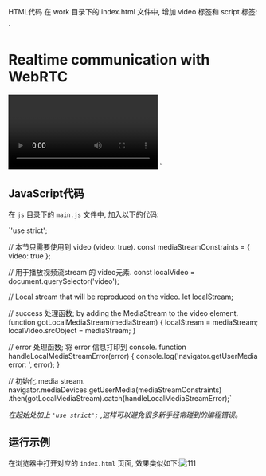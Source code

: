 HTML代码
在 work 目录下的 index.html 文件中, 增加 video 标签和 script 标签:

`<!DOCTYPE html>
<html>
<head>
  <title>Realtime communication with WebRTC</title>
  <link rel="stylesheet" href="css/main.css" />
</head>

<body>
  <h1>Realtime communication with WebRTC</h1>
  <!-- 增加的代码在下面这里: -->
  <video autoplay playsinline></video>
  <script src="js/main.js"></script>
</body>

</html>`

## JavaScript代码

在 `js` 目录下的 `main.js` 文件中, 加入以下的代码:

`'use strict';

// 本节只需要使用到 video (video: true).
const mediaStreamConstraints = {
  video: true
};

// 用于播放视频流stream 的 video元素.
const localVideo = document.querySelector('video');

// Local stream that will be reproduced on the video.
let localStream;

// success 处理函数;  by adding the MediaStream to the video element.
function gotLocalMediaStream(mediaStream) {
  localStream = mediaStream;
  localVideo.srcObject = mediaStream;
}

// error 处理函数;  将 error 信息打印到 console.
function handleLocalMediaStreamError(error) {
  console.log('navigator.getUserMedia error: ', error);
}

// 初始化 media stream.
navigator.mediaDevices.getUserMedia(mediaStreamConstraints)
  .then(gotLocalMediaStream).catch(handleLocalMediaStreamError);`

*在起始处加上 `'use strict';` ,这样可以避免很多新手经常碰到的编程错误。*

## 运行示例

在浏览器中打开对应的 `index.html` 页面, 效果类似如下:![111](/home/herbert/图片/111.png)
